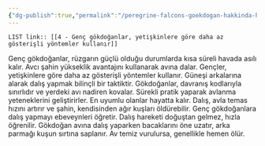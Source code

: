 ```yaml
---
{"dg-publish":true,"permalink":"/peregrine-falcons-goekdogan-hakkinda-hersey/genc-ve-yetiskinlerin-taktikleri/4-genc-goekdoganlar-yetiskinlere-goere-daha-az-goesterisli-yoentemler-kullanir/"}
---
```


`LIST link:: [[4 - Genç gökdoğanlar, yetişkinlere göre daha az gösterişli yöntemler kullanır]] `

Genç gökdoğanlar, rüzgarın güçlü olduğu durumlarda kısa süreli havada asılı kalır. Avcı şahin yükseklik avantajını kullanarak avına dalar. Gençler, yetişkinlere göre daha az gösterişli yöntemler kullanır. Güneşi arkalarına alarak dalış yapmak bilinçli bir taktiktir. Gökdoğanlar, davranış kodlarıyla sınırlıdır ve yerdeki avı nadiren kovalar. Sürekli pratik yaparak avlanma yeteneklerini geliştirirler. En uyumlu olanlar hayatta kalır. Dalış, avla temas hızını artırır ve şahin, kendisinden ağır kuşları öldürebilir. Genç gökdoğanlara dalış yapmayı ebeveynleri öğretir. Dalış hareketi doğuştan gelmez, hızla öğrenilir. Gökdoğan avına dalış yaparken bacaklarını öne uzatır, arka parmağı kuşun sırtına saplanır. Av temiz vurulursa, genellikle hemen ölür.

